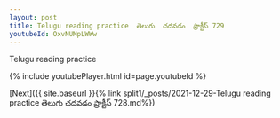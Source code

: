 ```yaml
---
layout: post
title: Telugu reading practice  తెలుగు  చదవడం  ప్రాక్టీస్ 729
youtubeId: OxvNUMpLWWw
---
```

 
 
Telugu reading practice
 
 
 
 
 


{% include youtubePlayer.html id=page.youtubeId %}
 
[Next]({{ site.baseurl }}{% link  split1/_posts/2021-12-29-Telugu reading practice  తెలుగు  చదవడం  ప్రాక్టీస్ 728.md%})
 
